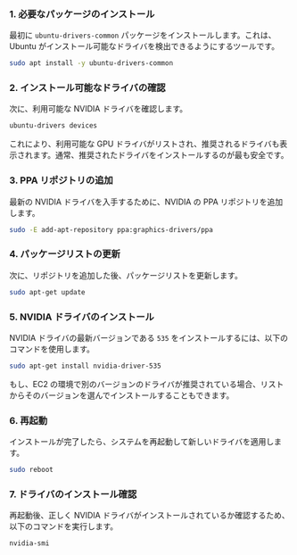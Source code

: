 ### 1. 必要なパッケージのインストール
最初に `ubuntu-drivers-common` パッケージをインストールします。これは、Ubuntu がインストール可能なドライバを検出できるようにするツールです。

```bash
sudo apt install -y ubuntu-drivers-common
```

### 2. インストール可能なドライバの確認
次に、利用可能な NVIDIA ドライバを確認します。

```bash
ubuntu-drivers devices
```

これにより、利用可能な GPU ドライバがリストされ、推奨されるドライバも表示されます。通常、推奨されたドライバをインストールするのが最も安全です。

### 3. PPA リポジトリの追加
最新の NVIDIA ドライバを入手するために、NVIDIA の PPA リポジトリを追加します。

```bash
sudo -E add-apt-repository ppa:graphics-drivers/ppa
```

### 4. パッケージリストの更新
次に、リポジトリを追加した後、パッケージリストを更新します。

```bash
sudo apt-get update
```

### 5. NVIDIA ドライバのインストール
NVIDIA ドライバの最新バージョンである `535` をインストールするには、以下のコマンドを使用します。

```bash
sudo apt-get install nvidia-driver-535
```

もし、EC2 の環境で別のバージョンのドライバが推奨されている場合、リストからそのバージョンを選んでインストールすることもできます。

### 6. 再起動
インストールが完了したら、システムを再起動して新しいドライバを適用します。

```bash
sudo reboot
```

### 7. ドライバのインストール確認
再起動後、正しく NVIDIA ドライバがインストールされているか確認するため、以下のコマンドを実行します。

```bash
nvidia-smi
```

